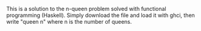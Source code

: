 This is a solution to the n-queen problem solved with functional programming (Haskell).
Simply download the file and load it with ghci, then write "queen n" where n is the number of queens.
